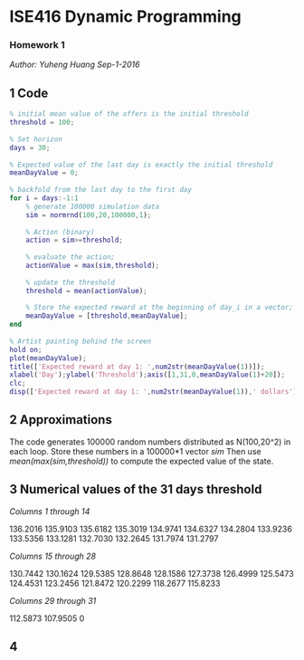 # ISE416 Dynamic Programming
### Homework 1
_Author: Yuheng Huang_
_Sep-1-2016_

## 1  Code

```matlab
% initial mean value of the offers is the initial threshold
threshold = 100; 
 
% Set horizon
days = 30; 
 
% Expected value of the last day is exactly the initial threshold
meanDayValue = 0; 
 
% backfold from the last day to the first day
for i = days:-1:1 
    % generate 100000 simulation data
    sim = normrnd(100,20,100000,1); 
    
    % Action (binary)
    action = sim>=threshold; 
    
    % evaluate the action;
    actionValue = max(sim,threshold); 
    
    % update the threshold
    threshold = mean(actionValue); 
    
    % Store the expected reward at the beginning of day_i in a vector;
    meanDayValue = [threshold,meanDayValue]; 
end
 
% Artist painting behind the screen
hold on;
plot(meanDayValue);
title(['Expected reward at day 1: ',num2str(meanDayValue(1))]);
xlabel('Day');ylabel('Threshold');axis([1,31,0,meanDayValue(1)+20]);
clc;
disp(['Expected reward at day 1: ',num2str(meanDayValue(1)),' dollars']);

```

## 2 Approximations
The code generates 100000 random numbers distributed as N(100,20^2) in each loop. Store these numbers in a 100000*1 vector _sim_
Then use _mean(max(sim,threshold))_ to compute the expected value of the state.

## 3 Numerical values of the 31 days threshold

  _Columns 1 through 14_

  136.2016  135.9103  135.6182  135.3019  134.9741  134.6327  134.2804  133.9236  133.5356  133.1281  132.7030  132.2645  131.7974  131.2797

  _Columns 15 through 28_

  130.7442  130.1624  129.5385  128.8648  128.1586  127.3738  126.4999  125.5473  124.4531  123.2456  121.8472  120.2299  118.2677  115.8233

  _Columns 29 through 31_

  112.5873  107.9505         0




## 4 
 